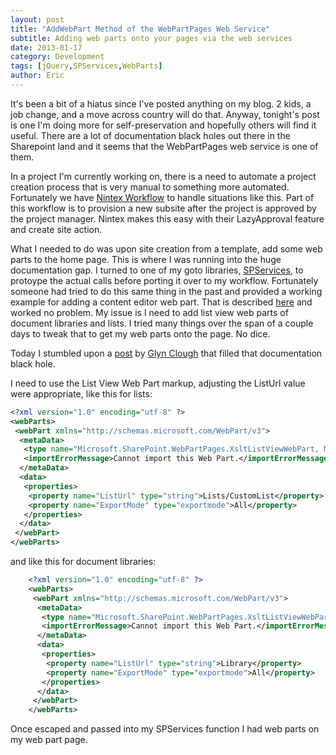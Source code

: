 ```yaml
---
layout: post
title: "AddWebPart Method of the WebPartPages Web Service"
subtitle: Adding web parts onto your pages via the web services
date: 2013-01-17
category: Development
tags: [jQuery,SPServices,WebParts]
author: Eric
---
```

It's been a bit of a hiatus since I've posted anything on my blog. 2 kids, a job change, and a move across country will do that. Anyway, tonight's post is one I'm doing more for self-preservation and hopefully others will find it useful. There are a lot of documentation black holes out there in the Sharepoint land and it seems that the WebPartPages web service is one of them.

In a project I'm currently working on, there is a need to automate a project creation process that is very manual to something more automated. Fortunately we have [Nintex Workflow](http://www.nintex.com/en-US/Products/Pages/Workflow.aspx) to handle situations like this.&#8203; Part of this workflow is to provision a new subsite after the project is approved by the project manager. Nintex makes this easy with their LazyApproval feature and create site action.

What I needed to do was upon site creation from a template, add some web parts to the home page. This is where I was running into the huge documentation gap. I turned to one of my goto libraries, [SPServices](http://spservices.codeplex.com), to protoype the actual calls before porting it over to my workflow. Fortunately someone had tried to do this same thing in the past and provided a working example for adding a content editor web part. That is described [here](http://spservices.codeplex.com/wikipage?title=AddWebPart&amp;referringTitle=WebPartPages) and worked no problem. My issue is I need to add list view web parts of document libraries and lists. I tried many things over the span of a couple days to tweak that to get my web parts onto the page. No dice.

Today I stumbled upon a [post](http://www.glynblogs.com/2011/04/exporting-the-xslt-list-view-web-part-in-sharepoint-2010.html) by [Glyn Clough](http://www.twitter.com/GlynClough) that filled that documentation black hole.

I need to use the List View Web Part markup, adjusting the ListUrl value were appropriate, like this for lists:

```xml
<?xml version="1.0" encoding="utf-8" ?>
<webParts>
 <webPart xmlns="http://schemas.microsoft.com/WebPart/v3">
  <metaData>
   <type name="Microsoft.SharePoint.WebPartPages.XsltListViewWebPart, Microsoft.SharePoint, Version=14.0.0.0, Culture=neutral, PublicKeyToken=71e9bce111e9429c" />
   <importErrorMessage>Cannot import this Web Part.</importErrorMessage>
  </metaData>
  <data>
   <properties>
    <property name="ListUrl" type="string">Lists/CustomList</property>
    <property name="ExportMode" type="exportmode">All</property>
   </properties>
  </data>
 </webPart>
</webParts>
```
and like this for document libraries:

```xml
    <?xml version="1.0" encoding="utf-8" ?>
    <webParts>
     <webPart xmlns="http://schemas.microsoft.com/WebPart/v3">
      <metaData>
       <type name="Microsoft.SharePoint.WebPartPages.XsltListViewWebPart, Microsoft.SharePoint, Version=14.0.0.0, Culture=neutral, PublicKeyToken=71e9bce111e9429c" />
       <importErrorMessage>Cannot import this Web Part.</importErrorMessage>
      </metaData>
      <data>
       <properties>
        <property name="ListUrl" type="string">Library</property>
        <property name="ExportMode" type="exportmode">All</property>
       </properties>
      </data>
     </webPart>
    </webParts>
```
Once escaped and passed into my SPServices function I had web parts on my web part page.
